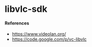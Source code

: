 libvlc-sdk
=============

#### References
+ https://www.videolan.org/
+ https://code.google.com/p/vc-libvlc
